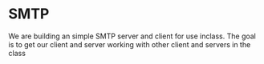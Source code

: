 # SMTP
We are building an simple SMTP server and client for use inclass.
The goal is to get our client and server working with other client and servers in the class
